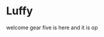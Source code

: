 # Luffy
welcome
gear five is here and it is op 
 
 
     
  
          
                             
                                   
                                            
                                                                  
                                        
                                      
                       
            
     
 

